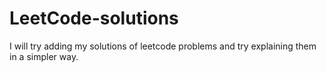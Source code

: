 # LeetCode-solutions
I will try adding my solutions of leetcode problems and try explaining them in a simpler way. 
